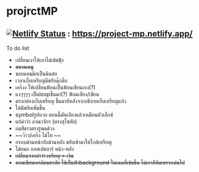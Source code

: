 # projrctMP
## [![Netlify Status](https://api.netlify.com/api/v1/badges/bbf8b48a-b9c7-4017-9faa-8a5ba7b0db0b/deploy-status)](https://app.netlify.com/sites/project-mp/deploys) : https://project-mp.netlify.app/


To do list
- เปลี่ยนเงาให้เบาไม่เข้มฟุ้ง
- ~~ขนาดเมนู~~
- ขอบคอมมิกเป็นดินสอ
- เวลาเก็บเหรียญมีขยับดุ๊กดิ้ก
- เคร๊งง ให้เปลี่ยนฟ้อนเป็นฟ้อนเขียนเอง(?) 
- แงๆๆๆๆ เป็นloopขึ้นมา(?) ฟ้อนเสียง/เขียน
- ตรงกล่องเก็บเหรียญ ขึ้นมาทีหลังจากอธิบายเก็บเหรียญแล้ว
- ให้มีขยับเพิ่มขึ้น
- symbolรูปบวก  ตอนนี้มันเอียงแล้วเหมือนตัวเอ็กซ์
- แก้คำว่า อาณาจักร (ตรงสุโขทัย)
- ถมสีขาวตรงรูพดด้วง 
- ~~ว๊าว/เคร๊ง ไม้โท ~~
- กรอบด้านหน้ากับด้านหลัง ขยับเข้ามาให้ใกล้เหรียญ
- ไม้ยมก กอสเปตบาร์ หน้า-หลัง
- ~~เปลี่ยนจากคำว่า เหรียญ > เงิน~~
- ~~ตอนเขียนเครดิตมหาลัย ใช้เป็นฟ้าbackground ในเฉดที่เข้มขึ้น ไม่เอาสีส้มเพราะเด่นไป~~
